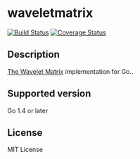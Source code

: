 waveletmatrix
=============

[![Build Status](https://travis-ci.org/hideo55/go-waveletmatrix.svg?branch=master)](https://travis-ci.org/hideo55/go-waveletmatrix)
[![Coverage Status](https://coveralls.io/repos/hideo55/go-waveletmatrix/badge.svg?branch=master&service=github)](https://coveralls.io/github/hideo55/go-waveletmatrix?branch=master)

Description
-----------

[The Wavelet Matrix](http://www.dcc.uchile.cl/~gnavarro/ps/spire12.4.pdf) implementation for Go..

Supported version
-----------------

Go 1.4 or later

License
--------

MIT License
